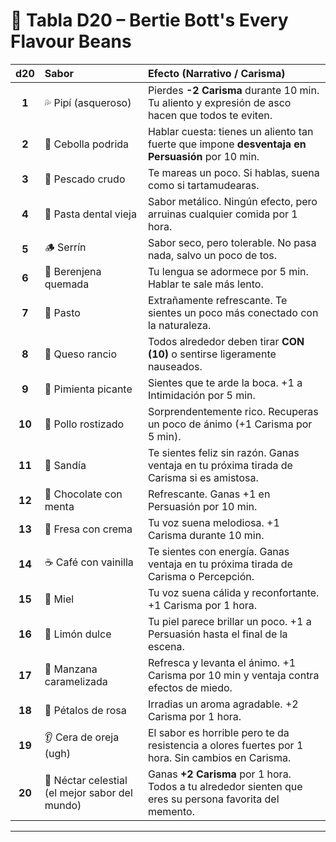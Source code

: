 # 🎲 **Tabla D20 – Bertie Bott's Every Flavour Beans**

|d20|Sabor|Efecto (Narrativo / Carisma)|
|:-:|:--|:--|
|**1**|💦 Pipí (asqueroso)|Pierdes **-2 Carisma** durante 10 min. Tu aliento y expresión de asco hacen que todos te eviten.|
|**2**|🧅 Cebolla podrida|Hablar cuesta: tienes un aliento tan fuerte que impone **desventaja en Persuasión** por 10 min.|
|**3**|🐠 Pescado crudo|Te mareas un poco. Si hablas, suena como si tartamudearas.|
|**4**|🦷 Pasta dental vieja|Sabor metálico. Ningún efecto, pero arruinas cualquier comida por 1 hora.|
|**5**|🪵 Serrín|Sabor seco, pero tolerable. No pasa nada, salvo un poco de tos.|
|**6**|🍆 Berenjena quemada|Tu lengua se adormece por 5 min. Hablar te sale más lento.|
|**7**|🌿 Pasto|Extrañamente refrescante. Te sientes un poco más conectado con la naturaleza.|
|**8**|🧀 Queso rancio|Todos alrededor deben tirar **CON (10)** o sentirse ligeramente nauseados.|
|**9**|🐍 Pimienta picante|Sientes que te arde la boca. +1 a Intimidación por 5 min.|
|**10**|🍗 Pollo rostizado|Sorprendentemente rico. Recuperas un poco de ánimo (+1 Carisma por 5 min).|
|**11**|🍉 Sandía|Te sientes feliz sin razón. Ganas ventaja en tu próxima tirada de Carisma si es amistosa.|
|**12**|🍫 Chocolate con menta|Refrescante. Ganas +1 en Persuasión por 10 min.|
|**13**|🍓 Fresa con crema|Tu voz suena melodiosa. +1 Carisma durante 10 min.|
|**14**|☕ Café con vainilla|Te sientes con energía. Ganas ventaja en tu próxima tirada de Carisma o Percepción.|
|**15**|🍯 Miel|Tu voz suena cálida y reconfortante. +1 Carisma por 1 hora.|
|**16**|🍋 Limón dulce|Tu piel parece brillar un poco. +1 a Persuasión hasta el final de la escena.|
|**17**|🍎 Manzana caramelizada|Refresca y levanta el ánimo. +1 Carisma por 10 min y ventaja contra efectos de miedo.|
|**18**|🌹 Pétalos de rosa|Irradias un aroma agradable. +2 Carisma por 1 hora.|
|**19**|👂 Cera de oreja (ugh)|El sabor es horrible pero te da resistencia a olores fuertes por 1 hora. Sin cambios en Carisma.|
|**20**|🌈 Néctar celestial (el mejor sabor del mundo)|Ganas **+2 Carisma** por 1 hora. Todos a tu alrededor sienten que eres su persona favorita del memento.|

---
